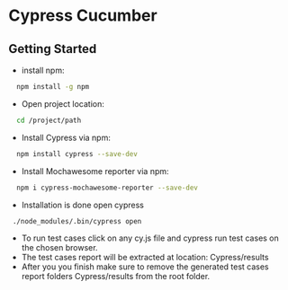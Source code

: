 # Cypress Cucumber

## Getting Started
* install npm:
```sh
  npm install -g npm
```
* Open project location:
```sh
  cd /project/path
```
* Install Cypress via npm:
```sh
  npm install cypress --save-dev
```
* Install Mochawesome reporter via npm:
```sh
  npm i cypress-mochawesome-reporter --save-dev
```
* Installation is done open cypress
```sh
 ./node_modules/.bin/cypress open
```
* To run test cases click on any cy.js file and cypress run test cases on the chosen browser.
* The test cases report will be extracted at location: Cypress/results
* After you you finish make sure to remove the generated test cases report folders Cypress/results from the root folder.